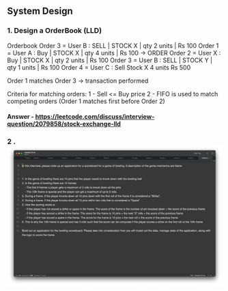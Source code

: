 ## System Design

### 1. Design a OrderBook (LLD)

Orderbook
Order 3 = User B : SELL | STOCK X | qty 2 units | Rs 100
Order 1 = User A : Buy | STOCK X | qty 4 units | Rs 100 -> ORDER
Order 2 = User X : Buy | STOCK X | qty 2 units | Rs 100
Order 3 = User B : SELL | STOCK Y | qty 1 units | Rs 100
Order 4 = User C : Sell Stock X 4 units Rs 500
 
Order 1 matches Order 3 -> transaction performed
 
Criteria for matching orders:
1 - Sell <= Buy price
2 - FIFO is used to match competing orders (Order 1 matches first before Order 2)

#### Answer - https://leetcode.com/discuss/interview-question/2079858/stock-exchange-lld


### 2 . ![Bowling LLD ](images/lld.jpeg)

